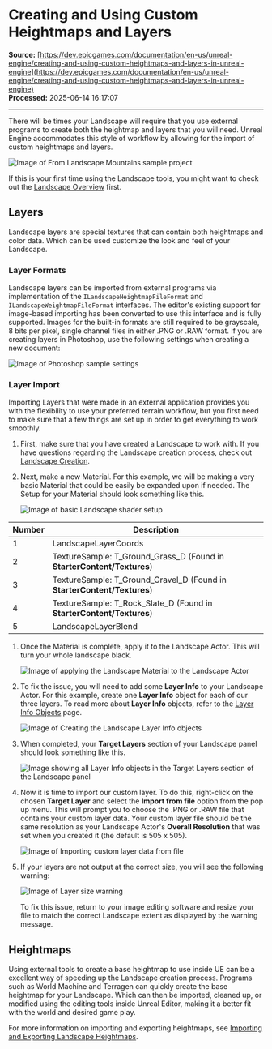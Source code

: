 # Creating and Using Custom Heightmaps and Layers

**Source:** [https://dev.epicgames.com/documentation/en-us/unreal-engine/creating-and-using-custom-heightmaps-and-layers-in-unreal-engine](https://dev.epicgames.com/documentation/en-us/unreal-engine/creating-and-using-custom-heightmaps-and-layers-in-unreal-engine)  
**Processed:** 2025-06-14 16:17:07

---

There will be times your Landscape will require that you use external programs to create both the heightmap and layers that you will need. Unreal Engine accommodates this style of workflow by allowing for the import of custom heightmaps and layers.

![Image of From Landscape Mountains sample project](https://d1iv7db44yhgxn.cloudfront.net/documentation/images/d5c75cb9-553b-4fa6-b0a0-7e2e6e79d348/landscape_example_image.png "Landscape Mountains sample project")

If this is your first time using the Landscape tools, you might want to check out the [Landscape Overview](/documentation/en-us/unreal-engine/editing-landscapes-in-unreal-engine) first.

## Layers

Landscape layers are special textures that can contain both heightmaps and color data. Which can be used customize the look and feel of your Landscape.

### Layer Formats

Landscape layers can be imported from external programs via implementation of the `ILandscapeHeightmapFileFormat` and `ILandscapeWeightmapFileFormat` interfaces. The editor's existing support for image-based importing has been converted to use this interface and is fully supported. Images for the built-in formats are still required to be grayscale, 8 bits per pixel, single channel files in either .PNG or .RAW format. If you are creating layers in Photoshop, use the following settings when creating a new document:

![Image of Photoshop sample settings](https://d1iv7db44yhgxn.cloudfront.net/documentation/images/07816b99-68af-40db-96b7-8f8ded8fafaa/photoshop_layer_example.png)

### Layer Import

Importing Layers that were made in an external application provides you with the flexibility to use your preferred terrain workflow, but you first need to make sure that a few things are set up in order to get everything to work smoothly.

1.  First, make sure that you have created a Landscape to work with. If you have questions regarding the Landscape creation process, check out [Landscape Creation](/documentation/en-us/unreal-engine/creating-landscapes-in-unreal-engine).
    
2.  Next, make a new Material. For this example, we will be making a very basic Material that could be easily be expanded upon if needed. The Setup for your Material should look something like this.
    
    ![Image of basic Landscape shader setup](https://d1iv7db44yhgxn.cloudfront.net/documentation/images/059db54b-7247-4e0c-adbc-844dca6238cf/landscape_simple_shader.png)

| Number | Description |
| --- | --- |
| 1 | LandscapeLayerCoords |
| 2 | TextureSample: T\_Ground\_Grass\_D (Found in **StarterContent/Textures**) |
| 3 | TextureSample: T\_Ground\_Gravel\_D (Found in **StarterContent/Textures**) |
| 4 | TextureSample: T\_Rock\_Slate\_D (Found in **StarterContent/Textures**) |
| 5 | LandscapeLayerBlend |

1.  Once the Material is complete, apply it to the Landscape Actor. This will turn your whole landscape black.
    
    ![Image of applying the Landscape Material to the Landscape Actor](https://d1iv7db44yhgxn.cloudfront.net/documentation/images/72a2f4f2-0345-454c-a9ee-6bbfa2896cdb/landscape_applied_material.png)
2.  To fix the issue, you will need to add some **Layer Info** to your Landscape Actor. For this example, create one **Layer Info** object for each of our three layers. To read more about **Layer Info** objects, refer to the [Layer Info Objects](/documentation/en-us/unreal-engine/landscape-paint-mode-in-unreal-engine#layerinfoobjects) page.
    
    ![Image of Creating the Landscape Layer Info objects](https://d1iv7db44yhgxn.cloudfront.net/documentation/images/e9d6de03-8da9-4236-9a38-86a01a5a9b4e/landscape_create_layer.png)
3.  When completed, your **Target Layers** section of your Landscape panel should look something like this.
    
    ![Image showing all Layer Info objects in the Target Layers section of the Landscape panel](https://d1iv7db44yhgxn.cloudfront.net/documentation/images/82ea1ed9-53dc-43a3-b0da-3278fd88e4eb/landscape_target_layers.png)
4.  Now it is time to import our custom layer. To do this, right-click on the chosen **Target Layer** and select the **Import from file** option from the pop up menu. This will prompt you to choose the .PNG or .RAW file that contains your custom layer data. Your custom layer file should be the same resolution as your Landscape Actor's **Overall Resolution** that was set when you created it (the default is 505 x 505).
    
    ![Image of Importing custom layer data from file](https://d1iv7db44yhgxn.cloudfront.net/documentation/images/0e95220b-27c0-4ac7-b1e1-2a238cc07464/landscape_import_layer_option.png)
5.  If your layers are not output at the correct size, you will see the following warning:
    
    ![Image of Layer size warning](https://d1iv7db44yhgxn.cloudfront.net/documentation/images/38533914-9f7f-472c-b410-fd2e1d08bc18/landscape_layer_import_error.png)
    
    To fix this issue, return to your image editing software and resize your file to match the correct Landscape extent as displayed by the warning message.
    

## Heightmaps

Using external tools to create a base heightmap to use inside UE can be a excellent way of speeding up the Landscape creation process. Programs such as World Machine and Terragen can quickly create the base heightmap for your Landscape. Which can then be imported, cleaned up, or modified using the editing tools inside Unreal Editor, making it a better fit with the world and desired game play.

For more information on importing and exporting heightmaps, see [Importing and Exporting Landscape Heightmaps](/documentation/en-us/unreal-engine/importing-and-exporting-landscape-heightmaps-in-unreal-engine).